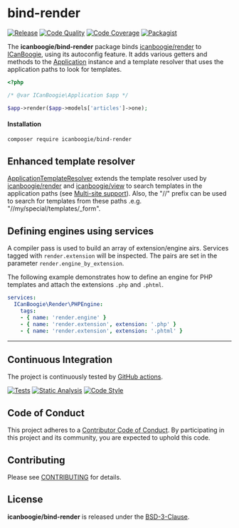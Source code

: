 # bind-render

[![Release](https://img.shields.io/packagist/v/icanboogie/bind-render.svg)](https://packagist.org/packages/icanboogie/bind-render)
[![Code Quality](https://img.shields.io/scrutinizer/g/ICanBoogie/bind-render.svg)](https://scrutinizer-ci.com/g/ICanBoogie/bind-render)
[![Code Coverage](https://img.shields.io/coveralls/ICanBoogie/bind-render.svg)](https://coveralls.io/r/ICanBoogie/bind-render)
[![Packagist](https://img.shields.io/packagist/dt/icanboogie/bind-render.svg)](https://packagist.org/packages/icanboogie/bind-render)

The **icanboogie/bind-render** package binds [icanboogie/render][] to [ICanBoogie][], using its
autoconfig feature. It adds various getters and methods to the [Application][] instance and a
template resolver that uses the application paths to look for templates.

```php
<?php

/* @var ICanBoogie\Application $app */

$app->render($app->models['articles']->one);
```



#### Installation

```bash
composer require icanboogie/bind-render
```



## Enhanced template resolver

[ApplicationTemplateResolver][] extends the template resolver used by [icanboogie/render][]
and [icanboogie/view][] to search templates in the application paths (see [Multi-site support][]).
Also, the "//" prefix can be used to search for templates from these paths .e.g.
"//my/special/templates/_form".



## Defining engines using services

A compiler pass is used to build an array of extension/engine airs. Services tagged with
`render.extension` will be inspected. The pairs are set in the parameter
`render.engine_by_extension`.

The following example demonstrates how to define an engine for PHP templates and attach the
extensions `.php` and `.phtml`.

```yaml
services:
  ICanBoogie\Render\PHPEngine:
    tags:
    - { name: 'render.engine' }
    - { name: 'render.extension', extension: '.php' }
    - { name: 'render.extension', extension: '.phtml' }
```



----------



## Continuous Integration

The project is continuously tested by [GitHub actions](https://github.com/ICanBoogie/bind-render/actions).

[![Tests](https://github.com/ICanBoogie/bind-render/workflows/test/badge.svg?branch=master)](https://github.com/ICanBoogie/bind-render/actions?query=workflow%3Atest)
[![Static Analysis](https://github.com/ICanBoogie/bind-render/workflows/static-analysis/badge.svg?branch=master)](https://github.com/ICanBoogie/bind-render/actions?query=workflow%3Astatic-analysis)
[![Code Style](https://github.com/ICanBoogie/bind-render/workflows/code-style/badge.svg?branch=master)](https://github.com/ICanBoogie/bind-render/actions?query=workflow%3Acode-style)



## Code of Conduct

This project adheres to a [Contributor Code of Conduct](CODE_OF_CONDUCT.md). By participating in
this project and its community, you are expected to uphold this code.



## Contributing

Please see [CONTRIBUTING](CONTRIBUTING.md) for details.



## License

**icanboogie/bind-render** is released under the [BSD-3-Clause](LICENSE).



[ApplicationTemplateResolver]: lib/ApplicationTemplateResolver.php
[Application]:                 https://icanboogie.org/docs/4.0/the-application-class
[TemplateResolver\AlterEvent]: https://icanboogie.org/api/render/0.6/class-ICanBoogie.Render.TemplateResolver.AlterEvent.html
[icanboogie/module]:           https://github.com/ICanBoogie/Module
[icanboogie/render]:           https://github.com/ICanBoogie/Render
[icanboogie/view]:             https://github.com/ICanBoogie/View
[ICanBoogie]:                  https://github.com/ICanBoogie/ICanBoogie
[Multi-site support]:          https://github.com/ICanBoogie/ICanBoogie#multi-site-support
